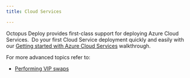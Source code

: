 ```yaml
---
title: Cloud Services

---
```


Octopus Deploy provides first-class support for deploying Azure Cloud Services.  Do your first Cloud Service deployment quickly and easily with our [Getting started with Azure Cloud Services](/docs/guides/azure-deployments/cloud-services/getting-started-with-azure-cloud-services.md) walkthrough.

For more advanced topics refer to:

- [Performing VIP swaps](/docs/guides/azure-deployments/cloud-services/vip-swap.md)
